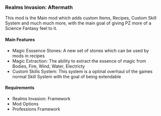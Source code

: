 ### **Realms Invasion: Aftermath**

This mod is the Main mod which adds custom Items, Recipes, Custom Skill System and much much more, with the main goal of giving PZ more of a Science Fantasy feel to it.

#### **Main Features**

- Magic Esssence Stones: A new set of stones which can be used by mods in recipes
- Magic Extraction: The ability to extract the essence of magic from Bodies, Fire, Wind, Water, Electricty
- Custom Skills System: This system is a optinal overhaul of the games normal Skill System with the goal of being extendable


#### **Requirements**

- Realms Invasion: Framework
- Mod Options
- Professions Framework
